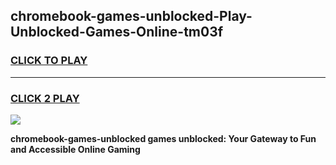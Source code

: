 
## chromebook-games-unblocked-Play-Unblocked-Games-Online-tm03f
<h3>
<a href="https://premium76.site?title=chromebook-games-unblocked&ref=24A">CLICK TO PLAY</a></h3>
<hr>

<h3>
<a href="https://premium76.site?title=chromebook-games-unblocked&ref=24A">CLICK 2 PLAY</a>
  
</h3>

<a href="https://premium76.site?title=chromebook-games-unblocked&ref=24A"><img src="https://clearcache.store/games.png"></a>


**chromebook-games-unblocked games unblocked: Your Gateway to Fun and Accessible Online Gaming**
